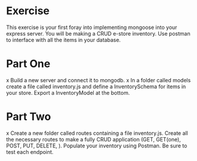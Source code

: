 #   Exercise
This exercise is your first foray into implementing mongoose into your express server. You will be making a CRUD e-store inventory. Use postman to interface with all the items in your database.

#   Part One
x    Build a new server and connect it to mongodb.
x    In a folder called models create a file called inventory.js and define a InventorySchema for items in your store. Export a InventoryModel at the bottom.

#   Part Two
x    Create a new folder called routes containing a file inventory.js.
    Create all the necessary routes to make a fully CRUD application (GET, GET(one), POST, PUT, DELETE, ).
    Populate your inventory using Postman. Be sure to test each endpoint.